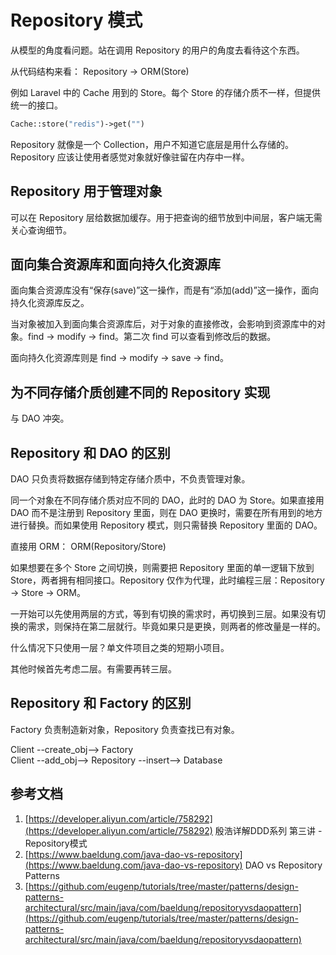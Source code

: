 # Repository 模式


从模型的角度看问题。站在调用 Repository 的用户的角度去看待这个东西。

从代码结构来看： Repository -> ORM(Store)

例如 Laravel 中的 Cache 用到的 Store。每个 Store 的存储介质不一样，但提供统一的接口。

```php
Cache::store("redis")->get("")
```

Repository 就像是一个 Collection，用户不知道它底层是用什么存储的。Repository 应该让使用者感觉对象就好像驻留在内存中一样。

## Repository 用于管理对象

可以在 Repository 层给数据加缓存。用于把查询的细节放到中间层，客户端无需关心查询细节。

## 面向集合资源库和面向持久化资源库

面向集合资源库没有“保存(save)”这一操作，而是有“添加(add)”这一操作，面向持久化资源库反之。

当对象被加入到面向集合资源库后，对于对象的直接修改，会影响到资源库中的对象。find -> modify -> find。第二次 find 可以查看到修改后的数据。

面向持久化资源库则是 find -> modify -> save -> find。

## 为不同存储介质创建不同的 Repository 实现

与 DAO 冲突。

## Repository 和 DAO 的区别

DAO 只负责将数据存储到特定存储介质中，不负责管理对象。

同一个对象在不同存储介质对应不同的 DAO，此时的 DAO 为 Store。如果直接用 DAO 而不是注册到 Repository 里面，则在 DAO 更换时，需要在所有用到的地方进行替换。而如果使用 Repository 模式，则只需替换 Repository 里面的 DAO。

直接用 ORM： ORM(Repository/Store)

如果想要在多个 Store 之间切换，则需要把 Repository 里面的单一逻辑下放到 Store，两者拥有相同接口。Repository 仅作为代理，此时编程三层：Repository -> Store -> ORM。

一开始可以先使用两层的方式，等到有切换的需求时，再切换到三层。如果没有切换的需求，则保持在第二层就行。毕竟如果只是更换，则两者的修改量是一样的。

什么情况下只使用一层？单文件项目之类的短期小项目。

其他时候首先考虑二层。有需要再转三层。

## Repository 和 Factory 的区别

Factory 负责制造新对象，Repository 负责查找已有对象。

Client --create_obj--> Factory   
Client --add_obj--> Repository --insert--> Database

## 参考文档

1. [https://developer.aliyun.com/article/758292](https://developer.aliyun.com/article/758292) 殷浩详解DDD系列 第三讲 - Repository模式
2. [https://www.baeldung.com/java-dao-vs-repository](https://www.baeldung.com/java-dao-vs-repository) DAO vs Repository Patterns
3. [https://github.com/eugenp/tutorials/tree/master/patterns/design-patterns-architectural/src/main/java/com/baeldung/repositoryvsdaopattern](https://github.com/eugenp/tutorials/tree/master/patterns/design-patterns-architectural/src/main/java/com/baeldung/repositoryvsdaopattern) 
